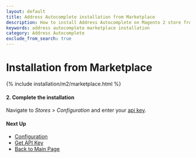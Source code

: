 ```yaml
---
layout: default
title: Address Autocomplete installation from Marketplace
description: How to install Address Autocomplete on Magento 2 store from Marketplace
keywords: address autocomplete marketplace installation
category: Address Autocomplete
exclude_from_search: true
---
```


# Installation from Marketplace

{% include installation/m2/marketplace.html %}

#### 2. Complete the installation

Navigate to _Stores > Configuration_ and enter your [api key](/m2/extensions/address-autocomplete/get-api-key/).

#### Next Up

 -  [Configuration](/m2/extensions/address-autocomplete/configuration/)
 -  [Get API Key](/m2/extensions/address-autocomplete/get-api-key/)
 -  [Back to Main Page](/m2/extensions/address-autocomplete/)
